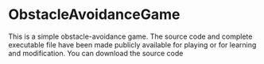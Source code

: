 # ObstacleAvoidanceGame

This is a simple obstacle-avoidance game. The source code and complete executable file have been made publicly available for playing or for learning and modification. You can download the source code 
